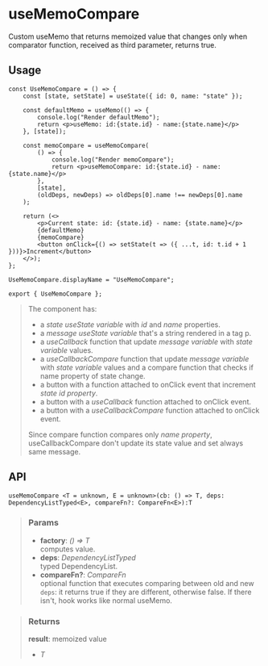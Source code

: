 # useMemoCompare
Custom useMemo that returns memoized value that changes only when comparator function, received as third parameter, returns true.

## Usage

```tsx
const UseMemoCompare = () => {
	const [state, setState] = useState({ id: 0, name: "state" });

	const defaultMemo = useMemo(() => {
		console.log("Render defaultMemo");
		return <p>useMemo: id:{state.id} - name:{state.name}</p>
	}, [state]);

	const memoCompare = useMemoCompare(
		() => {
			console.log("Render memoCompare");
			return <p>useMemoCompare: id:{state.id} - name:{state.name}</p>
		},
		[state],
		(oldDeps, newDeps) => oldDeps[0].name !== newDeps[0].name
	);

	return (<>
		<p>Current state: id: {state.id} - name: {state.name}</p>
		{defaultMemo}
		{memoCompare}
		<button onClick={() => setState(t => ({ ...t, id: t.id + 1 }))}>Increment</button>
	</>);
};

UseMemoCompare.displayName = "UseMemoCompare";

export { UseMemoCompare };
```

> The component has:
> - a _state useState variable_ with _id_ and _name_ properties.
> - a _message useState variable_ that's a string rendered in a tag p.
> - a _useCallback_ function that update _message variable_ with _state variable_ values.
> - a _useCallbackCompare_ function that update _message variable_ with _state variable_ values and a compare function that checks if name property of state change.
> - a button with a function attached to onClick event that increment _state id property_.
> - a button with a _useCallback_ function attached to onClick event.
> - a button with a _useCallbackCompare_ function attached to onClick event.
> 
> Since compare function compares only _name property_, useCallbackCompare don't update its state value and set always same message.


## API

```tsx
useMemoCompare <T = unknown, E = unknown>(cb: () => T, deps: DependencyListTyped<E>, compareFn?: CompareFn<E>):T 
```

> ### Params
>
> - __factory__: _() => T_  
computes value.
> - __deps__: _DependencyListTyped_  
typed DependencyList.
> - __compareFn?__: _CompareFn_  
optional function that executes comparing between old and new `deps`: it returns true if they are different, otherwise false. If there isn't, hook works like normal useMemo.
>

> ### Returns
>
> __result__: memoized value
> - _T_  
>